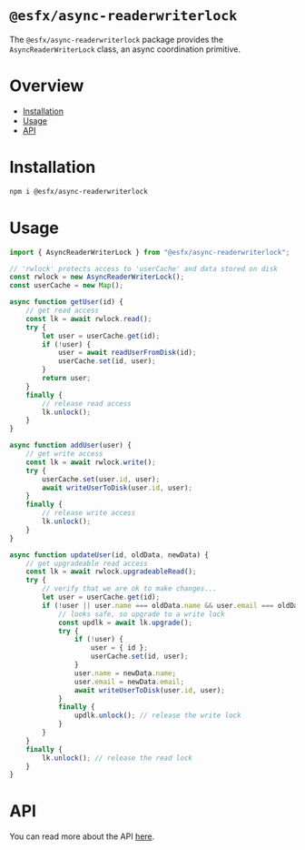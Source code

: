 # `@esfx/async-readerwriterlock`

The `@esfx/async-readerwriterlock` package provides the `AsyncReaderWriterLock` class, an async coordination primitive.

# Overview

* [Installation](#installation)
* [Usage](#usage)
* [API](#api)

# Installation

```sh
npm i @esfx/async-readerwriterlock
```

# Usage

```ts
import { AsyncReaderWriterLock } from "@esfx/async-readerwriterlock";

// 'rwlock' protects access to 'userCache' and data stored on disk
const rwlock = new AsyncReaderWriterLock();
const userCache = new Map();

async function getUser(id) {
    // get read access
    const lk = await rwlock.read();
    try {
        let user = userCache.get(id);
        if (!user) {
            user = await readUserFromDisk(id);
            userCache.set(id, user);
        }
        return user;
    }
    finally {
        // release read access
        lk.unlock();
    }
}

async function addUser(user) {
    // get write access
    const lk = await rwlock.write();
    try {
        userCache.set(user.id, user);
        await writeUserToDisk(user.id, user);
    }
    finally {
        // release write access
        lk.unlock();
    }
}

async function updateUser(id, oldData, newData) {
    // get upgradeable read access
    const lk = await rwlock.upgradeableRead();
    try {
        // verify that we are ok to make changes...
        let user = userCache.get(id);
        if (!user || user.name === oldData.name && user.email === oldData.email) {
            // looks safe, so upgrade to a write lock
            const updlk = await lk.upgrade();
            try {
                if (!user) {
                    user = { id };
                    userCache.set(id, user);
                }
                user.name = newData.name;
                user.email = newData.email;
                await writeUserToDisk(user.id, user);
            }
            finally {
                updlk.unlock(); // release the write lock
            }
        }
    }
    finally {
        lk.unlock(); // release the read lock
    }
}
```

# API

You can read more about the API [here](https://esfx.github.io/esfx/modules/async_readerwriterlock.html).
